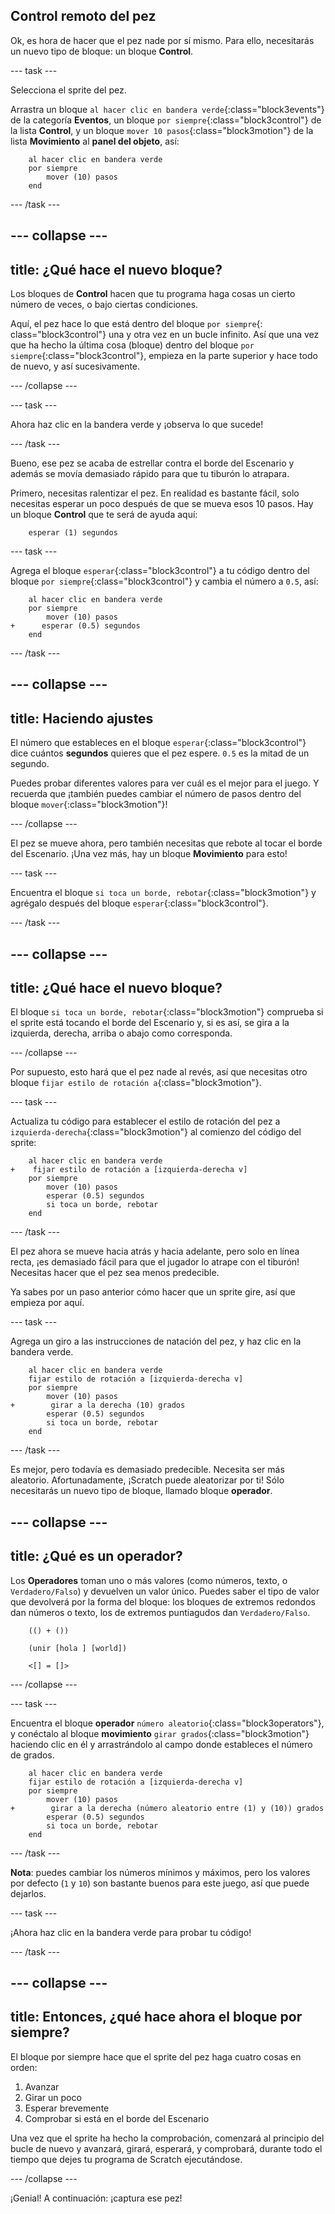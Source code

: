 ## Control remoto del pez

Ok, es hora de hacer que el pez nade por sí mismo. Para ello, necesitarás un nuevo tipo de bloque: un bloque **Control**.

--- task ---

Selecciona el sprite del pez.

Arrastra un bloque `al hacer clic en bandera verde`{:class="block3events"} de la categoría **Eventos**, un bloque `por siempre`{:class="block3control"} de la lista **Control**, y un bloque `mover 10 pasos`{:class="block3motion"} de la lista **Movimiento** al **panel del objeto**, así:

```blocks3
    al hacer clic en bandera verde
    por siempre
        mover (10) pasos
    end
```

--- /task ---

--- collapse ---
---
title: ¿Qué hace el nuevo bloque?
---

Los bloques de **Control** hacen que tu programa haga cosas un cierto número de veces, o bajo ciertas condiciones.

Aquí, el pez hace lo que está dentro del bloque `por siempre`{: class="block3control"} una y otra vez en un bucle infinito. Así que una vez que ha hecho la última cosa (bloque) dentro del bloque `por siempre`{:class="block3control"}, empieza en la parte superior y hace todo de nuevo, y así sucesivamente.

--- /collapse ---

--- task ---

Ahora haz clic en la bandera verde y ¡observa lo que sucede!

--- /task ---

Bueno, ese pez se acaba de estrellar contra el borde del Escenario y además se movía demasiado rápido para que tu tiburón lo atrapara.

Primero, necesitas ralentizar el pez. En realidad es bastante fácil, solo necesitas esperar un poco después de que se mueva esos 10 pasos. Hay un bloque **Control** que te será de ayuda aquí:

```blocks3
    esperar (1) segundos
```

--- task ---

Agrega el bloque `esperar`{:class="block3control"} a tu código dentro del bloque `por siempre`{:class="block3control"} y cambia el número a `0.5`, así:

```blocks3
    al hacer clic en bandera verde
    por siempre
        mover (10) pasos
+      esperar (0.5) segundos
    end
```

--- /task ---

--- collapse ---
---
title: Haciendo ajustes
---

El número que estableces en el bloque `esperar`{:class="block3control"} dice cuántos **segundos** quieres que el pez espere. `0.5` es la mitad de un segundo.

Puedes probar diferentes valores para ver cuál es el mejor para el juego. Y recuerda que ¡también puedes cambiar el número de pasos dentro del bloque `mover`{:class="block3motion"}!

--- /collapse ---

El pez se mueve ahora, pero también necesitas que rebote al tocar el borde del Escenario. ¡Una vez más, hay un bloque **Movimiento** para esto!

--- task ---

Encuentra el bloque `si toca un borde, rebotar`{:class="block3motion"} y agrégalo después del bloque `esperar`{:class="block3control"}.

--- /task ---

--- collapse ---
---
title: ¿Qué hace el nuevo bloque?
---

El bloque `si toca un borde, rebotar`{:class="block3motion"} comprueba si el sprite está tocando el borde del Escenario y, si es así, se gira a la izquierda, derecha, arriba o abajo como corresponda.

--- /collapse ---

Por supuesto, esto hará que el pez nade al revés, así que necesitas otro bloque `fijar estilo de rotación a`{:class="block3motion"}.

--- task ---

Actualiza tu código para establecer el estilo de rotación del pez a `izquierda-derecha`{:class="block3motion"} al comienzo del código del sprite:

```blocks3
    al hacer clic en bandera verde
+    fijar estilo de rotación a [izquierda-derecha v]
    por siempre
        mover (10) pasos
        esperar (0.5) segundos
        si toca un borde, rebotar
    end
```

--- /task ---

El pez ahora se mueve hacia atrás y hacia adelante, pero solo en línea recta, ¡es demasiado fácil para que el jugador lo atrape con el tiburón! Necesitas hacer que el pez sea menos predecible.

Ya sabes por un paso anterior cómo hacer que un sprite gire, así que empieza por aquí.

--- task ---

Agrega un giro a las instrucciones de natación del pez, y haz clic en la bandera verde.

```blocks3
    al hacer clic en bandera verde
    fijar estilo de rotación a [izquierda-derecha v]
    por siempre
        mover (10) pasos
+        girar a la derecha (10) grados
        esperar (0.5) segundos
        si toca un borde, rebotar
    end
```

--- /task ---

Es mejor, pero todavía es demasiado predecible. Necesita ser más aleatorio. Afortunadamente, ¡Scratch puede aleatorizar por ti! Sólo necesitarás un nuevo tipo de bloque, llamado bloque **operador**.

--- collapse ---
---
title: ¿Qué es un operador?
---

Los **Operadores** toman uno o más valores (como números, texto, o `Verdadero/Falso`) y devuelven un valor único. Puedes saber el tipo de valor que devolverá por la forma del bloque: los bloques de extremos redondos dan números o texto, los de extremos puntiagudos dan `Verdadero/Falso`.

```blocks3
    (() + ())

    (unir [hola ] [world])

    <[] = []>
```

--- /collapse ---

--- task ---

Encuentra el bloque **operador** `número aleatorio`{:class="block3operators"}, y conéctalo al bloque **movimiento** `girar grados`{:class="block3motion"} haciendo clic en él y arrastrándolo al campo donde estableces el número de grados.

```blocks3
    al hacer clic en bandera verde
    fijar estilo de rotación a [izquierda-derecha v]
    por siempre
        mover (10) pasos
+        girar a la derecha (número aleatorio entre (1) y (10)) grados
        esperar (0.5) segundos
        si toca un borde, rebotar
    end
```

--- /task ---

**Nota**: puedes cambiar los números mínimos y máximos, pero los valores por defecto (`1` y `10`) son bastante buenos para este juego, así que puede dejarlos.

--- task ---

¡Ahora haz clic en la bandera verde para probar tu código!

--- /task ---

--- collapse ---
---
title: Entonces, ¿qué hace ahora el bloque por siempre?
---

El bloque por siempre hace que el sprite del pez haga cuatro cosas en orden:

1. Avanzar
2. Girar un poco
3. Esperar brevemente
4. Comprobar si está en el borde del Escenario

Una vez que el sprite ha hecho la comprobación, comenzará al principio del bucle de nuevo y avanzará, girará, esperará, y comprobará, durante todo el tiempo que dejes tu programa de Scratch ejecutándose.

--- /collapse ---

¡Genial! A continuación: ¡captura ese pez!